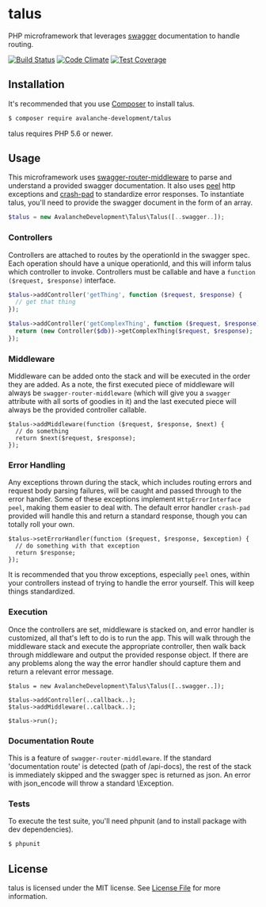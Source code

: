 # talus

PHP microframework that leverages [swagger](http://swagger.io/) documentation to handle routing.

[![Build Status](https://travis-ci.org/avalanche-development/talus.svg?branch=master)](https://travis-ci.org/avalanche-development/talus)
[![Code Climate](https://codeclimate.com/github/avalanche-development/talus/badges/gpa.svg)](https://codeclimate.com/github/avalanche-development/talus)
[![Test Coverage](https://codeclimate.com/github/avalanche-development/talus/badges/coverage.svg)](https://codeclimate.com/github/avalanche-development/talus/coverage)

## Installation

It's recommended that you use [Composer](https://getcomposer.org/) to install talus.

```bash
$ composer require avalanche-development/talus
```

talus requires PHP 5.6 or newer.

## Usage

This microframework uses [swagger-router-middleware](https://github.com/avalanche-development/swagger-router-middleware) to parse and understand a provided swagger documentation. It also uses [peel](https://github.com/avalanche-development/peel) http exceptions and [crash-pad](https://github.com/avalanche-development/crash-pad) to standardize error responses. To instantiate talus, you'll need to provide the swagger document in the form of an array.

```php
$talus = new AvalancheDevelopment\Talus\Talus([..swagger..]);
```

### Controllers

Controllers are attached to routes by the operationId in the swagger spec. Each operation should have a unique operationId, and this will inform talus which controller to invoke. Controllers must be callable and have a `function ($request, $response)` interface.

```php
$talus->addController('getThing', function ($request, $response) {
  // get that thing
});

$talus->addController('getComplexThing', function ($request, $response) use ($db) {
  return (new Controller($db))->getComplexThing($request, $response);
});
```

### Middleware

Middleware can be added onto the stack and will be executed in the order they are added. As a note, the first executed piece of middleware will always be `swagger-router-middleware` (which will give you a `swagger` attribute with all sorts of goodies in it) and the last executed piece will always be the provided controller callable.

```
$talus->addMiddleware(function ($request, $response, $next) {
  // do something
  return $next($request, $response);
});
```

### Error Handling

Any exceptions thrown during the stack, which includes routing errors and request body parsing failures, will be caught and passed through to the error handler. Some of these exceptions implement `HttpErrorInterface` `peel`, making them easier to deal with. The default error handler `crash-pad` provided will handle this and return a standard response, though you can totally roll your own.

```
$talus->setErrorHandler(function ($request, $response, $exception) {
  // do something with that exception
  return $response;
});
```

It is recommended that you throw exceptions, especially `peel` ones, within your controllers instead of trying to handle the error yourself. This will keep things standardized.

### Execution

Once the controllers are set, middleware is stacked on, and error handler is customized, all that's left to do is to run the app. This will walk through the middleware stack and execute the appropriate controller, then walk back through middleware and output the provided response object. If there are any problems along the way the error handler should capture them and return a relevant error message.

```
$talus = new AvalancheDevelopment\Talus\Talus([..swagger..]);

$talus->addController(..callback..);
$talus->addMiddleware(..callback..);

$talus->run();
```

### Documentation Route

This is a feature of `swagger-router-middleware`. If the standard 'documentation route' is detected (path of /api-docs), the rest of the stack is immediately skipped and the swagger spec is returned as json. An error with json_encode will throw a standard \Exception.

### Tests

To execute the test suite, you'll need phpunit (and to install package with dev dependencies).

```bash
$ phpunit
```

## License

talus is licensed under the MIT license. See [License File](LICENSE) for more information.
